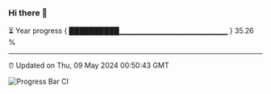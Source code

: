 ### Hi there 👋

⏳ Year progress { ██████████▁▁▁▁▁▁▁▁▁▁▁▁▁▁▁▁▁▁▁▁ } 35.26 %

---

⏰ Updated on Thu, 09 May 2024 00:50:43 GMT

![Progress Bar CI](https://github.com/liununu/liununu/workflows/Progress%20Bar%20CI/badge.svg)
